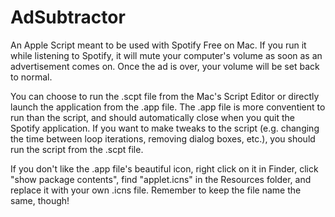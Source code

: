 # AdSubtractor
An Apple Script meant to be used with Spotify Free on Mac. If you run it while listening to Spotify, it will mute your computer's volume as soon as an advertisement comes on. Once the ad is over, your volume will be set back to normal. 

You can choose to run the .scpt file from the Mac's Script Editor or directly launch the application from the .app file. The .app file is more conventient to run than the script, and should automatically close when you quit the Spotify application. If you want to make tweaks to the script (e.g. changing the time between loop iterations, removing dialog boxes, etc.), you should run the script from the .scpt file. 

If you don't like the .app file's beautiful icon, right click on it in Finder, click "show package contents", find "applet.icns" in the Resources folder, and replace it with your own .icns file. Remember to keep the file name the same, though!
